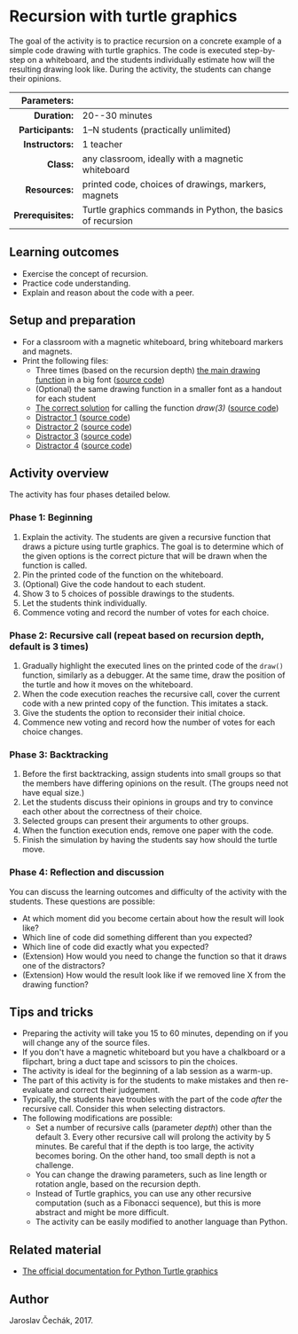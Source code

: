 # Recursion with turtle graphics

The goal of the activity is to practice recursion on a concrete example of a simple code drawing with turtle graphics. The code is executed step-by-step on a whiteboard, and the students individually estimate how will the resulting drawing look like. During the activity, the students can change their opinions.

| Parameters:        |                                      |
| -----------------: | :----------------------------------- |
| **Duration:**      | 20--30 minutes                       |
| **Participants:**  | 1–N students (practically unlimited) |
| **Instructors:**   | 1 teacher                            |
| **Class:**         | any classroom, ideally with a magnetic whiteboard           |
| **Resources:**     | printed code, choices of drawings, markers, magnets         |
| **Prerequisites:** | Turtle graphics commands in Python, the basics of recursion |

## Learning outcomes

* Exercise the concept of recursion.
* Practice code understanding.
* Explain and reason about the code with a peer.

## Setup and preparation

* For a classroom with a magnetic whiteboard, bring whiteboard markers and magnets.
* Print the following files:
  * Three times \(based on the recursion depth\) [the main drawing function](print/main_function.pdf) in a big font \([source code](code/main_function.py)\)
  * (Optional) the same drawing function in a smaller font as a handout for each student
  * [The correct solution](print/tree_correct.pdf) for calling the function _draw\(3\)_ \([source code](code/tree_correct.py)\)
  * [Distractor 1](print/tree_distractor_1.pdf) \([source code](code/tree_distractor_1.py)\)
  * [Distractor 2](print/tree_distractor_2.pdf) \([source code](code/tree_distractor_2.py)\)
  * [Distractor 3](print/tree_distractor_3.pdf) \([source code](code/tree_distractor_3.py)\)
  * [Distractor 4](print/tree_distractor_4.pdf) \([source code](code/tree_distractor_4.py)\)

## Activity overview

The activity has four phases detailed below.

### Phase 1: Beginning

1. Explain the activity. The students are given a recursive function that draws a picture using turtle graphics. The goal is to determine which of the given options is the correct picture that will be drawn when the function is called.
2. Pin the printed code of the function on the whiteboard.
3. (Optional) Give the code handout to each student.
4. Show 3 to 5 choices of possible drawings to the students.
5. Let the students think individually.
6. Commence voting and record the number of votes for each choice.

### Phase 2: Recursive call \(repeat based on recursion depth, default is 3 times\)

1. Gradually highlight the executed lines on the printed code of the `draw()` function, similarly as a debugger. At the same time, draw the position of the turtle and how it moves on the whiteboard.
2. When the code execution reaches the recursive call, cover the current code with a new printed copy of the function. This imitates a stack.
3. Give the students the option to reconsider their initial choice.
4. Commence new voting and record how the number of votes for each choice changes.

### Phase 3: Backtracking

1. Before the first backtracking, assign students into small groups so that the members have differing opinions on the result. (The groups need not have equal size.)
2. Let the students discuss their opinions in groups and try to convince each other about the correctness of their choice.
3. Selected groups can present their arguments to other groups.
4. When the function execution ends, remove one paper with the code.
5. Finish the simulation by having the students say how should the turtle move.

### Phase 4: Reflection and discussion

You can discuss the learning outcomes and difficulty of the activity with the students. These questions are possible:

* At which moment did you become certain about how the result will look like?
* Which line of code did something different than you expected?
* Which line of code did exactly what you expected?
* (Extension) How would you need to change the function so that it draws one of the distractors?
* (Extension) How would the result look like if we removed line X from the drawing function?

## Tips and tricks

* Preparing the activity will take you 15 to 60 minutes, depending on if you will change any of the source files.
* If you don't have a magnetic whiteboard but you have a chalkboard or a flipchart, bring a duct tape and scissors to pin the choices.
* The activity is ideal for the beginning of a lab session as a warm-up.
* The part of this activity is for the students to make mistakes and then re-evaluate and correct their judgement.
* Typically, the students have troubles with the part of the code *after* the recursive call. Consider this when selecting distractors.
* The following modifications are possible:
  * Set a number of recursive calls (parameter _depth_) other than the default 3. Every other recursive call will prolong the activity by 5 minutes. Be careful that if the depth is too large, the activity becomes boring. On the other hand, too small depth is not a challenge.
  * You can change the drawing parameters, such as line length or rotation angle, based on the recursion depth.
  * Instead of Turtle graphics, you can use any other recursive computation (such as a Fibonacci sequence), but this is more abstract and might be more difficult.
  * The activity can be easily modified to another language than Python.

## Related material

* [The official documentation for Python Turtle graphics](https://docs.python.org/3/library/turtle.html)

## Author

Jaroslav Čechák, 2017.
